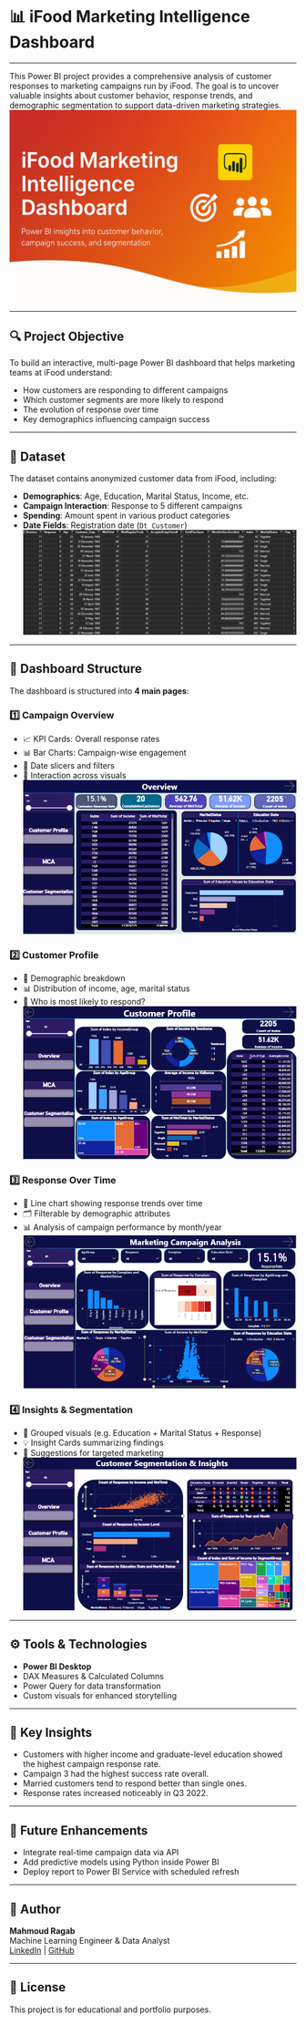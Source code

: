 # 📊 iFood Marketing Intelligence Dashboard
---
This Power BI project provides a comprehensive analysis of customer responses to marketing campaigns run by iFood. The goal is to uncover valuable insights about customer behavior, response trends, and demographic segmentation to support data-driven marketing strategies.
![](https://github.com/MahmoudRaga/iFood-Marketing-Intelligence-Dashboard/blob/main/iFood%20Marketing%20Intelligence%20Dashboard.png)

---

## 🔍 Project Objective

To build an interactive, multi-page Power BI dashboard that helps marketing teams at iFood understand:

- How customers are responding to different campaigns
- Which customer segments are more likely to respond
- The evolution of response over time
- Key demographics influencing campaign success

---

## 📁 Dataset

The dataset contains anonymized customer data from iFood, including:

- **Demographics**: Age, Education, Marital Status, Income, etc.
- **Campaign Interaction**: Response to 5 different campaigns
- **Spending**: Amount spent in various product categories
- **Date Fields**: Registration date (`Dt_Customer`)
![](https://github.com/MahmoudRaga/iFood-Marketing-Intelligence-Dashboard/blob/main/Sample%20of%20Data.png)
---

## 📄 Dashboard Structure

The dashboard is structured into **4 main pages**:

### 1️⃣ Campaign Overview
- 📈 KPI Cards: Overall response rates
- 📊 Bar Charts: Campaign-wise engagement
- 📅 Date slicers and filters
- 🔄 Interaction across visuals
![](https://github.com/MahmoudRaga/iFood-Marketing-Intelligence-Dashboard/blob/main/1.png)
### 2️⃣ Customer Profile
- 👤 Demographic breakdown
- 📊 Distribution of income, age, marital status
- 🧠 Who is most likely to respond?
![](https://github.com/MahmoudRaga/iFood-Marketing-Intelligence-Dashboard/blob/main/2.png)
### 3️⃣ Response Over Time
- 📆 Line chart showing response trends over time
- 🗂 Filterable by demographic attributes
- 📊 Analysis of campaign performance by month/year
![](https://github.com/MahmoudRaga/iFood-Marketing-Intelligence-Dashboard/blob/main/3.png)
### 4️⃣ Insights & Segmentation
- 🧩 Grouped visuals (e.g. Education + Marital Status + Response)
- 💡 Insight Cards summarizing findings
- 🎯 Suggestions for targeted marketing
![](https://github.com/MahmoudRaga/iFood-Marketing-Intelligence-Dashboard/blob/main/4.png)
---

## ⚙️ Tools & Technologies

- **Power BI Desktop**
- DAX Measures & Calculated Columns
- Power Query for data transformation
- Custom visuals for enhanced storytelling

---

## 🚀 Key Insights

- Customers with higher income and graduate-level education showed the highest campaign response rate.
- Campaign 3 had the highest success rate overall.
- Married customers tend to respond better than single ones.
- Response rates increased noticeably in Q3 2022.

---

## 📌 Future Enhancements

- Integrate real-time campaign data via API
- Add predictive models using Python inside Power BI
- Deploy report to Power BI Service with scheduled refresh

---

## 🙌 Author

**Mahmoud Ragab**  
Machine Learning Engineer & Data Analyst  
[LinkedIn](https://www.linkedin.com/in/mahmmou_dragab) | [GitHub](https://github.com/mahmmoudragab)

---

## 📎 License

This project is for educational and portfolio purposes.
